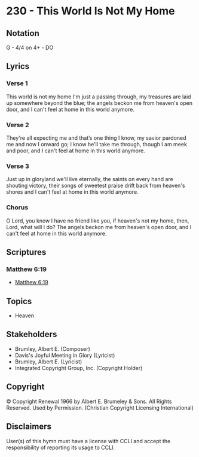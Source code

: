 # 230 - This World Is Not My Home

## Notation

G - 4/4 on 4+ - DO

## Lyrics

### Verse 1

This world is not my home I'm just a passing through, my treasures are laid up somewhere beyond the blue; the angels beckon me from heaven's open door, and I can't feel at home in this world anymore.

### Verse 2

They're all expecting me and that’s one thing I know, my savior pardoned me and now I onward go; I know he'll take me through, though I am meek and poor, and I can't feel at home in this world anymore.

### Verse 3

Just up in gloryland we'll live eternally, the saints on every hand are shouting victory, their songs of sweetest praise drift back from heaven's shores and I can't feel at home in this world anymore.

### Chorus

O Lord, you know I have no friend like you, if heaven's not my home, then, Lord, what will I do? The angels beckon me from heaven's open door, and I can't feel at home in this world anymore.


## Scriptures

### Matthew 6:19

- [Matthew 6:19](https://www.biblegateway.com/passage/?search=Matthew%206%3A19)


## Topics

- Heaven

## Stakeholders

- Brumley, Albert E. (Composer)
- Davis's Joyful Meeting in Glory (Lyricist)
- Brumley, Albert E. (Lyricist)
- Integrated Copyright Group, Inc. (Copyright Holder)

## Copyright

© Copyright Renewal 1966 by Albert E. Brumeley & Sons. All Rights Reserved. Used by Permission.
(Christian Copyright Licensing International)

## Disclaimers

User(s) of this hymn must have a license with CCLI and accept the responsibility of reporting its usage to CCLI.

